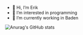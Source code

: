 - 👋 Hi, I’m Erik
- 👀 I’m interested in programming
- 🌱 I’m currently working in Baden


![Anurag's GitHub stats](https://github-readme-stats.vercel.app/api?username=ERRORIK-ai&count_private=true)
